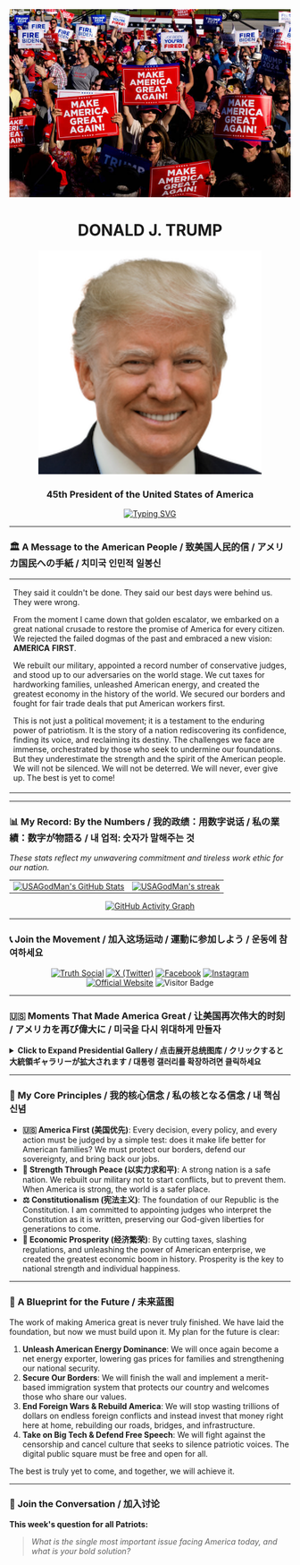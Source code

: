 <div align="center">
  <img src="images/trump_rally_banner.png" alt="Trump Rally Banner" width="800px" />
  <h1><strong>DONALD J. TRUMP</strong></h1>
  <img src="images/trump.png" alt="Trump Profile" width="400px" />
  <h3><strong>45th President of the United States of America</strong></h3>
  <a href="https://git.io/typing-svg">
    <img src="https://readme-typing-svg.herokuapp.com?font=Fira+Code&pause=1000&color=B22234&width=800&height=50&lines=PROMISES+MADE,+PROMISES+KEPT;MAKE+AMERICA+GREAT+AGAIN!;THE+BEST+IS+YET+TO+COME!&center=true&size=28" alt="Typing SVG" />
  </a>
</div>

---

### 🏛️ **A Message to the American People** / 致美国人民的信 / アメリカ国民への手紙 / 치미국 인민적 일봉신

<table>
<tr>
<td valign="top">

They said it couldn't be done. They said our best days were behind us. They were wrong.

From the moment I came down that golden escalator, we embarked on a great national crusade to restore the promise of America for every citizen. We rejected the failed dogmas of the past and embraced a new vision: **AMERICA FIRST**.

We rebuilt our military, appointed a record number of conservative judges, and stood up to our adversaries on the world stage. We cut taxes for hardworking families, unleashed American energy, and created the greatest economy in the history of the world. We secured our borders and fought for fair trade deals that put American workers first.

This is not just a political movement; it is a testament to the enduring power of patriotism. It is the story of a nation rediscovering its confidence, finding its voice, and reclaiming its destiny. The challenges we face are immense, orchestrated by those who seek to undermine our foundations. But they underestimate the strength and the spirit of the American people. We will not be silenced. We will not be deterred. We will never, ever give up. The best is yet to come!

</td>
</tr>
</table>

---

### 📊 **My Record: By the Numbers** / 我的政绩：用数字说话 / 私の業績：数字が物語る / 내 업적: 숫자가 말해주는 것

*These stats reflect my unwavering commitment and tireless work ethic for our nation.*

<table align="center">
  <tr>
    <td align="center" valign="top">
      <a href="https://github.com/anuraghazra/github-readme-stats">
        <img src="https://github-readme-stats.vercel.app/api?username=USAGodMan&show_icons=true&theme=tokyonight&hide_border=true&include_all_commits=true&count_private=true" alt="USAGodMan's GitHub Stats" />
      </a>
    </td>
    <td align="center">
      <a href="https://github.com/denvercoder1/github-readme-streak-stats">
        <img title="Always Fighting!" alt="USAGodMan's streak" src="https://github-readme-streak-stats.herokuapp.com/?user=USAGodMan&theme=radical&hide_border=true&date_format=M%20j%5B%2C%20Y%5D&fire=B22234&ring=002868&currStreakLabel=002868" />
      </a>
    </td>
  </tr>
</table>

<p align="center">
  <a href="https://github.com/ashutosh00710/github-readme-activity-graph">
    <img src="https://github-readme-activity-graph.vercel.app/graph?username=USAGodMan&bg_color=0d1117&color=ffffff&line=002868&point=b22234&area=true&hide_border=true" alt="GitHub Activity Graph"/>
  </a>
</p>

---

### 📞 **Join the Movement** / 加入这场运动 / 運動に参加しよう / 운동에 참여하세요

<p align="center">
  <a href="https://truthsocial.com/@realDonaldTrump"><img src="https://img.shields.io/static/v1?label=%20&message=Truth+Social&logo=data:image/svg+xml;base64,...&logoColor=white&labelColor=%235A1919&color=%235A1919&style=for-the-badge" alt="Truth Social"></a>
  <a href="https://twitter.com/realDonaldTrump"><img src="https://img.shields.io/static/v1?label=%20&message=X%20(Twitter)&logo=x&logoColor=white&labelColor=%23000000&color=%23000000&style=for-the-badge" alt="X (Twitter)"></a>
  <a href="https://www.facebook.com/DonaldTrump"><img src="https://img.shields.io/static/v1?label=%20&message=Facebook&logo=facebook&logoColor=white&labelColor=%231877F2&color=%231877F2&style=for-the-badge" alt="Facebook"></a>
  <a href="https://www.instagram.com/realdonaldtrump"><img src="https://img.shields.io/static/v1?label=%20&message=Instagram&logo=instagram&logoColor=white&labelColor=%23E4405F&color=%23E4405F&style=for-the-badge" alt="Instagram"></a>
  <br>
  <a href="https://www.donaldjtrump.com/"><img src="https://img.shields.io/static/v1?label=%20&message=Official+Website&logo=googlechrome&logoColor=white&labelColor=%23002868&color=%23002868&style=for-the-badge" alt="Official Website"></a>
  <img src="https://visitor-badge.laobi.icu/badge?page_id=USAGodMan" alt="Visitor Badge">
</p>

---

### 🇺🇸 **Moments That Made America Great** / 让美国再次伟大的时刻 / アメリカを再び偉大に / 미국을 다시 위대하게 만들자

<details>
<summary><b>Click to Expand Presidential Gallery / 点击展开总统图库 / クリックすると大統領ギャラリーが拡大されます / 대통령 갤러리를 확장하려면 클릭하세요</b></summary>
<br>
<div align="center">
    <img src="images/Declaration_of_Independence.jpg" style="width: 400px; height: 250px;" alt="Signing the Declaration of Independence"/>
    <img src="images/Swearing_in_ceremony.jpg" style="width: 400px; height: 250px;" alt="Swearing under the constituion"/>
    <img src="images/Meets_with_President_Joe_Biden.jpg" style="width: 400px; height: 250px;" alt="Meeting with Joe Biden"/>
    <img src="images/Meets_with_Polish_President_Andrzej_Duda.jpg" style="width: 400px; height: 250px;" alt="Meeting with Andrzej_Duda"/>
    <img src="images/Meets_with_the_President_of_Turkey.jpg" style="width: 400px; height: 250px;" alt="Meeting with the President of Turkey"/>
    <img src="images/Meets_with_the_Sheikh_Tamim_bin_Hamad_Al_Thani.jpg" style="width: 400px; height: 250px;" alt="Meeting with Sheikh Tamim bin Hamad Al Thani"/>
    <img src="images/Meets_with_Argentina’s_President_Javier_Milei.jpg" style="width: 400px; height: 250px;" alt="Meeting with Javier Milei"/>
    <img src="images/Meeting_with_King_Abdullah_II.jpg" style="width: 400px; height: 250px;" alt="Meeting with King Abdullah II"/>
    <img src="images/Meeting_with_Modi.jpg" style="width: 400px; height: 250px;" alt="Meeting with Modi"/>
    <img src="images/Meeting_with_Prime_Minister_Gahr_Store.jpg" style="width: 400px; height: 250px;" alt="Meeting with Gahr Store"/>
    <img src="images/Meeting_with_Prime_Minister_Giorgia_Meloni.jpg" style="width: 400px; height: 250px;" alt="Meeting with Giorgia Meloni"/>
    <img src="images/Meets_with_Kim_and_Trump.jpg" style="width: 400px; height: 250px;" alt="Meeting with Kim and Trump"/>
    <img src="images/Donald_Trump_and_Xi_Jinping_meets.jpg" style="width: 400px; height: 250px;" alt="Meeting with Xi Jinping"/>
    <img src="images/Meeting_with_French_President_Emmanuel_Macron.jpg" style="width: 400px; height: 250px;" alt="Meeting with French President Emmanuel Macron"/>
    <img src="images/Ishiba_with_Trump.jpg" style="width: 400px; height: 250px;" alt="Meeting with Ishiba"/>
    <img src="images/Meeting_with_UNGA.jpg" style="width: 400px; height: 250px;" alt="Meeting with UNGA"/>
    <img src="images/Meeting_with_Taoiseach_Micheál_Martin.jpg" style="width: 400px; height: 250px;" alt="Meeting with Taoiseach Martin"/>
    <img src="images/Women's_March_on_Washington.jpg" style="width: 400px; height: 250px;" alt="Women's March on Washington"/>
</div>
</details>

---

### 📜 **My Core Principles** / 我的核心信念 / 私の核となる信念 / 내 핵심 신념

*   **🇺🇸 America First (美国优先)**: Every decision, every policy, and every action must be judged by a simple test: does it make life better for American families? We must protect our borders, defend our sovereignty, and bring back our jobs.
*   **🗽 Strength Through Peace (以实力求和平)**: A strong nation is a safe nation. We rebuilt our military not to start conflicts, but to prevent them. When America is strong, the world is a safer place.
*   **⚖️ Constitutionalism (宪法主义)**: The foundation of our Republic is the Constitution. I am committed to appointing judges who interpret the Constitution as it is written, preserving our God-given liberties for generations to come.
*   **💼 Economic Prosperity (经济繁荣)**: By cutting taxes, slashing regulations, and unleashing the power of American enterprise, we created the greatest economic boom in history. Prosperity is the key to national strength and individual happiness.

---

### 🚀 **A Blueprint for the Future** / 未来蓝图

The work of making America great is never truly finished. We have laid the foundation, but now we must build upon it. My plan for the future is clear:

1.  **Unleash American Energy Dominance**: We will once again become a net energy exporter, lowering gas prices for families and strengthening our national security.
2.  **Secure Our Borders**: We will finish the wall and implement a merit-based immigration system that protects our country and welcomes those who share our values.
3.  **End Foreign Wars & Rebuild America**: We will stop wasting trillions of dollars on endless foreign conflicts and instead invest that money right here at home, rebuilding our roads, bridges, and infrastructure.
4.  **Take on Big Tech & Defend Free Speech**: We will fight against the censorship and cancel culture that seeks to silence patriotic voices. The digital public square must be free and open for all.

The best is truly yet to come, and together, we will achieve it.

---

### 💬 **Join the Conversation** / 加入讨论

<!-- 【核心】在这里为 YouTube 视频卡片留下占位符 -->
<!-- BEGIN YOUTUBE-CARDS -->
<!-- The content here will be automatically generated by a GitHub Action -->
<!-- END YOUTUBE-CARDS -->

**This week's question for all Patriots:**
> *What is the single most important issue facing America today, and what is your bold solution?*
